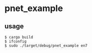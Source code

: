 # pnet_example

## usage

``` shell
$ cargo build
$ ifconfig
$ sudo ./target/debug/pnet_example en7
```
